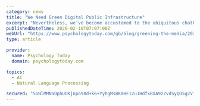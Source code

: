 ```yaml
---
category: news
title: "We Need Green Digital Public Infrastructure"
excerpt: "Nevertheless, we’ve become accustomed to the ubiquitous chatbots. A chatbot is “trained” by natural language processing (NLP), a component of AI, to understand, decipher, and generate human language. Through voice queries or typed requests, chatbots can “talk” to us while we shop, look for recommendations, or seek solutions to ..."
publishedDateTime: 2020-02-10T07:07:00Z
webUrl: "https://www.psychologytoday.com/gb/blog/greening-the-media/202002/we-need-green-digital-public-infrastructure"
type: article

provider:
  name: Psychology Today
  domain: psychologytoday.com

topics:
  - AI
  - Natural Language Processing

secured: "5oNlMMNaOphUOKjnpo98d+k6+YyhgMsBKXHF12uJHdfxBXA9zZvdSyQD5g2VfuJ12PYTzwddAMjurazHXD+qaiOoDWcdfxBvQLeCbnylpIYi416AmPAI5mZEGBCfNG/JWzR1ebjyu77pK19CaEevfxDj21HVczFHE7xX7ZKIsJF7g8JPvk8/WeqBwNwzM3Hrbu4jBdzEou0yoc+2AmUp2UlgXd87vPdyOeE2jSQtldunlwb7/l90s9ROqTQ3Pk6CfdVC99jL+EsOb7FVLZ5rwhD8+lA8P1evzNvt6UGMahxTDPMt6tXpY7Ga7tDq3DlflbnMGYQ4xNgn0hH/7oKpq+rzGN/R+c7WlYb4lX6UpDE1kd7RJQz+zTX0j/Piw3YCTs3YFy3vHuWdFiEDz7zF/pcKCXxVWBa5RohZkW2CyVewtcP2pxzadMZcK5v6jhkV8jqIE6oPKa/G+Ziv34l0wdK91tTkQIuP/Da6so3gGYY=;aQaysyDRhSARCMhJA2GECg=="
---
```


